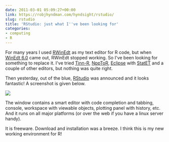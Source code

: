 ```yaml
---
date: 2011-03-01 05:09:27+00:00
link: https://robjhyndman.com/hyndsight/rstudio/
slug: rstudio
title: 'RStudio: just what I''ve been looking for'
categories:
- computing
- R
---
```


For many years I used [RWinEdt](http://cran.r-project.org/web/packages/RWinEdt/) as my text editor for R code, but when [WinEdt 6.0](http://winedt.com/) came out, RWinEdt stopped working. So I've been looking for something to replace it. I've tried [Tinn-R](http://nbcgib.uesc.br/lec/software/editores/tinn-r/en), [NppToR](http://sourceforge.net/projects/npptor/), [Eclipse](http://www.eclipse.org/) with [StatET](http://www.walware.de/goto/statet) and a couple of other editors, but nothing was quite right.

Then yesterday, out of the blue, [RStudio](http://rstudio.org) was announced and it looks fantastic!  A screenshot is given below.

[![](http://www.rstudio.com/wp-content/uploads/2014/04/rstudio-windows.png)](http://www.rstudio.com/wp-content/uploads/2014/04/rstudio-windows.png)

The window contains a smart editor with code completion and tabbing, console, workspace with viewable objects, plotting panel with history, etc. And it runs on all major platforms (or over the web if you have a linux server handy).

It is freeware. Download and installation was a breeze. I think this is my new working environment for R!
